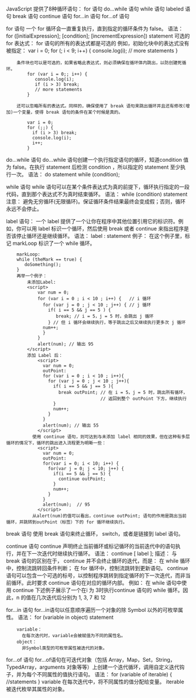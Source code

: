 ##
JavaScript 提供了8种循环语句：
    for 语句
    do...while 语句
    while 语句
    labeled 语句
    break 语句
    continue 语句
    for...in 语句
    for...of 语句

for 语句
    一个 for 循环会一直重复执行，直到指定的循环条件为 false。
    语法：
        for ([initialExpression]; [condition]; [incrementExpression])
            statement
    可选的 for 表达式：
        for 语句的所有的表达式都是可选的
        例如，初始化块中的表达式没有被指定：
            var i = 0;
            for (; i < 9; i++) {
                console.log(i);
                // more statements
            }

        条件块也可以是可选的，如果省略此表达式，则必须确保在循环体内跳出，以防创建死循环。
            for (var i = 0;; i++) {
               console.log(i);
               if (i > 3) break;
               // more statements
            }

        还可以忽略所有的表达式。同样的，确保使用了 break 语句来跳出循环并且还有修改(增加)一个变量，使得 break 语句的条件在某个时候是真的。

            var i = 0;
            for (;;) {
              if (i > 3) break;
              console.log(i);
              i++;
            }

do...while 语句
    do...while 语句创建一个执行指定语句的循环，知道condition 值为 false。在执行 statement 后检测 condition ，所以指定的 statement 至少执行一次。
    语法：
        do
           statement
        while (condition);

while 语句
    while 语句可以在某个条件表达式为真的前提下，循环执行指定的一段代码，直到那个表达式不为真时结束循环。
    语法：
        while (condition)
            statement
    注意：
        避免无穷循环(无限循环)。保证循环条件结果最终会变成假；否则，循环永远不会停止。

label 语句：
    一个 label 提供了一个让你在程序中其他位置引用它的标识符。例如，你可以用 label 标识一个循环，然后使用 break 或者 continue 来指出程序是否该停止循环还是继续循环。
    语法：
        label :
            statement
    例子：
        在这个例子里，标记 markLoop 标识了一个 while 循环。

        markLoop:
        while (theMark == true) {
           doSomething();
        }
        再举一个例子：
            未添加Label:
            <script>
                var num = 0;
                for (var i = 0 ; i < 10 ; i++) {   // i 循环
                  for (var j = 0 ; j < 10 ; j++) { // j 循环
                    if( i == 5 && j == 5 ) {
                       break; // i = 5，j = 5 时，会跳出 j 循环
                    } // 但 i 循环会继续执行，等于跳出之后又继续执行更多次 j 循环
                  num++;
                  }
                }
                alert(num); // 输出 95
            </script>
            添加 Label 后：
                <script>
                  var num = 0;
                  outPoint:
                  for (var i = 0 ; i < 10 ; i++){
                    for (var j = 0 ; j < 10 ; j++){
                      if( i == 5 && j == 5 ){
                        break outPoint; // 在 i = 5，j = 5 时，跳出所有循环，
                                        // 返回到整个 outPoint 下方，继续执行
                      }
                      num++;
                    }
                  }
                  alert(num); // 输出 55
                </script>
              使用 continue 语句，则可达到与未添加 label 相同的效果，但在这种有多层循环的情况下，循环的跳出进入流程更为明晰一些：
                <script>
                  var num = 0;
                  outPoint:
                  for(var i = 0; i < 10; i++) {
                    for(var j = 0; j < 10; j++) {
                      if(i == 5 && j == 5) {
                        continue outPoint;
                      }
                      num++;
                    }
                  }
                  alert(num);  // 95
                </script>
              从alert(num)的值可以看出，continue outPoint; 语句的作用是跳出当前循环，并跳转到outPoint（标签）下的 for 循环继续执行。

break 语句
    使用 break 语句来终止循环， switch，或者是链接到 label 语句。

continue 语句
    continue 声明终止当前循环或标记循环的当前迭代中的语句执行，并在下一次迭代时继续执行循环。
    语法：
      continue [ label ];
    描述：
      与 break 语句的区别在于， continue 并不会终止循环的迭代，而是：
        在 while 循环中，控制流跳转回条件判断；
        在 for 循环中，控制流跳转到更新语句。
      continue 语句可以包含一个可选的标号，以控制程序跳转到指定循环的下一次迭代，而非当前循环。此时要求 continue 语句在对应的循环内部。
    例如：
        在 while 语句中使用 continue
        下述例子展示了一个在i 为 3时执行continue 语句的 while 循环。因此，n 的值在几次迭代后分别为 1, 3, 7 和 12
        <script>
          i = 0;
          n = 0;
          while (i < 5) {
            i++;
            if (i === 3) {
              continue;
            }
            n += i;
          }
      循环如下：
          i=1,n=1
          i=2,n=3,
          i=3
          i=4,n=7
          i=5,n=12
        </script>

for...in 语句
    for...in语句以任意顺序遍历一个对象的除 Symbol 以外的可枚举属性。
    语法：
      for (variable in object)
        statement

        variable：
          在每次迭代时，variable会被赋值为不同的属性名。
        object：
          非Symbol类型的可枚举属性被迭代的对象。

for...of 语句
    for...of语句在可迭代对象（包括 Array，Map，Set，String，TypedArray，arguments 对象等等）上创建一个迭代循环，调用自定义迭代钩子，并为每个不同属性的值执行语句。
    语法：
      for (variable of iterable) {
          //statements
      }
      variable
        在每次迭代中，将不同属性的值分配给变量。
      iterable
       被迭代枚举其属性的对象。
